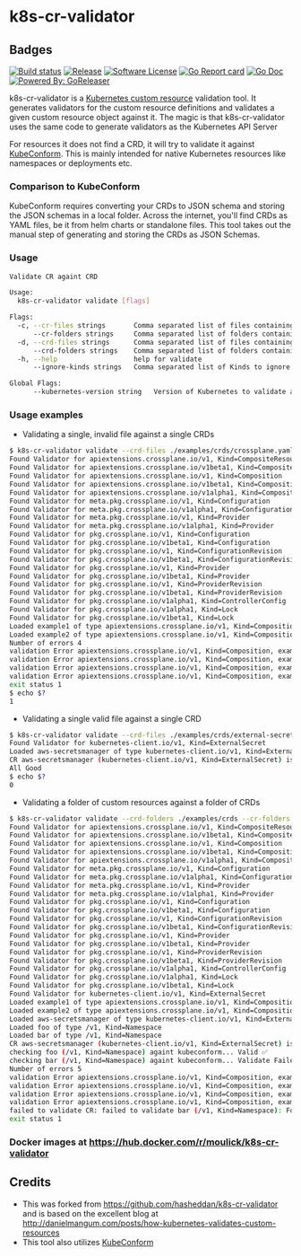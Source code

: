 # k8s-cr-validator

## Badges

[![Build status](https://img.shields.io/github/workflow/status/moulick/k8s-cr-validator/goreleaser?style=for-the-badge)](https://github.com/moulick/k8s-cr-validator/actions?workflow=goreleaser)
[![Release](https://img.shields.io/github/v/release/moulick/k8s-cr-validator?style=for-the-badge)](https://github.com/moulick/k8s-cr-validator/releases/latest)
[![Software License](https://img.shields.io/github/license/moulick/k8s-cr-validator?style=for-the-badge)](/LICENSE.md)
[![Go Report card](https://goreportcard.com/badge/github.com/moulick/k8s-cr-validator?style=for-the-badge)](https://goreportcard.com/report/github.com/moulick/k8s-cr-validator)
[![Go Doc](https://img.shields.io/badge/godoc-reference-blue.svg?style=for-the-badge)](http://godoc.org/github.com/moulick/k8s-cr-validator)
[![Powered By: GoReleaser](https://img.shields.io/badge/powered%20by-goreleaser-green.svg?style=for-the-badge)](https://github.com/goreleaser)

k8s-cr-validator is a [Kubernetes custom resource](https://kubernetes.io/docs/concepts/extend-kubernetes/api-extension/custom-resources/) validation tool.
It generates validators for the custom resource definitions and validates a given custom resource object against it. The magic is that k8s-cr-validator uses the same code to generate validators as the Kubernetes API Server

For resources it does not find a CRD, it will try to validate it against [KubeConform](https://github.com/yannh/kubeconform). This is mainly intended for native Kubernetes resources like namespaces or deployments etc.

### Comparison to KubeConform

KubeConform requires converting your CRDs to JSON schema and storing the JSON schemas in a local folder. Across the internet, you'll find CRDs as YAML files, be it from helm charts or standalone files. This tool takes out the manual step of generating and storing the CRDs as JSON Schemas.

### Usage

```bash
Validate CR againt CRD

Usage:
  k8s-cr-validator validate [flags]

Flags:
  -c, --cr-files strings       Comma separated list of files containing Kubernetes CR(s) (can be specified multiple times)
      --cr-folders strings     Comma separated list of folders containing Kubernetes CR(s) (can be specified multiple times)
  -d, --crd-files strings      Comma separated list of files containing Kubernetes CRD(s) (can be specified multiple times)
      --crd-folders strings    Comma separated list of folders containing Kubernetes CRD(s) (can be specified multiple times)
  -h, --help                   help for validate
      --ignore-kinds strings   Comma separated list of Kinds to ignore (can be specified multiple times)

Global Flags:
      --kubernetes-version string   Version of Kubernetes to validate against, e.g: 1.20.12 (default "master")
```

### Usage examples

* Validating a single, invalid file against a single CRDs

```bash
$ k8s-cr-validator validate --crd-files ./examples/crds/crossplane.yaml --cr-files ./examples/cr/cr-invalid.yaml
Found Validator for apiextensions.crossplane.io/v1, Kind=CompositeResourceDefinition
Found Validator for apiextensions.crossplane.io/v1beta1, Kind=CompositeResourceDefinition
Found Validator for apiextensions.crossplane.io/v1, Kind=Composition
Found Validator for apiextensions.crossplane.io/v1beta1, Kind=Composition
Found Validator for apiextensions.crossplane.io/v1alpha1, Kind=CompositionRevision
Found Validator for meta.pkg.crossplane.io/v1, Kind=Configuration
Found Validator for meta.pkg.crossplane.io/v1alpha1, Kind=Configuration
Found Validator for meta.pkg.crossplane.io/v1, Kind=Provider
Found Validator for meta.pkg.crossplane.io/v1alpha1, Kind=Provider
Found Validator for pkg.crossplane.io/v1, Kind=Configuration
Found Validator for pkg.crossplane.io/v1beta1, Kind=Configuration
Found Validator for pkg.crossplane.io/v1, Kind=ConfigurationRevision
Found Validator for pkg.crossplane.io/v1beta1, Kind=ConfigurationRevision
Found Validator for pkg.crossplane.io/v1, Kind=Provider
Found Validator for pkg.crossplane.io/v1beta1, Kind=Provider
Found Validator for pkg.crossplane.io/v1, Kind=ProviderRevision
Found Validator for pkg.crossplane.io/v1beta1, Kind=ProviderRevision
Found Validator for pkg.crossplane.io/v1alpha1, Kind=ControllerConfig
Found Validator for pkg.crossplane.io/v1alpha1, Kind=Lock
Found Validator for pkg.crossplane.io/v1beta1, Kind=Lock
Loaded example1 of type apiextensions.crossplane.io/v1, Kind=Composition
Loaded example2 of type apiextensions.crossplane.io/v1, Kind=Composition
Number of errors 4
validation Error apiextensions.crossplane.io/v1, Kind=Composition, example1: spec.resources.connectionDetails.fromConnectionSecretKey in body must be of type string: "number"
validation Error apiextensions.crossplane.io/v1, Kind=Composition, example1: spec.resources.patches.transforms.type in body is required
validation Error apiextensions.crossplane.io/v1, Kind=Composition, example2: spec.resources.connectionDetails.fromConnectionSecretKey in body must be of type string: "number"
validation Error apiextensions.crossplane.io/v1, Kind=Composition, example2: spec.resources.patches.transforms.type in body is required
exit status 1
$ echo $?
1
```

* Validating a single valid file against a single CRD

```bash
$ k8s-cr-validator validate --crd-files ./examples/crds/external-secrets.yaml --cr-files ./examples/cr/externalsecret.yaml
Found Validator for kubernetes-client.io/v1, Kind=ExternalSecret
Loaded aws-secretsmanager of type kubernetes-client.io/v1, Kind=ExternalSecret
CR aws-secretsmanager (kubernetes-client.io/v1, Kind=ExternalSecret) is Valid ✅
All Good
$ echo $?
0
```

* Validating a folder of custom resources against a folder of CRDs

```bash
$ k8s-cr-validator validate --crd-folders ./examples/crds --cr-folders ./examples/cr
Found Validator for apiextensions.crossplane.io/v1, Kind=CompositeResourceDefinition
Found Validator for apiextensions.crossplane.io/v1beta1, Kind=CompositeResourceDefinition
Found Validator for apiextensions.crossplane.io/v1, Kind=Composition
Found Validator for apiextensions.crossplane.io/v1beta1, Kind=Composition
Found Validator for apiextensions.crossplane.io/v1alpha1, Kind=CompositionRevision
Found Validator for meta.pkg.crossplane.io/v1, Kind=Configuration
Found Validator for meta.pkg.crossplane.io/v1alpha1, Kind=Configuration
Found Validator for meta.pkg.crossplane.io/v1, Kind=Provider
Found Validator for meta.pkg.crossplane.io/v1alpha1, Kind=Provider
Found Validator for pkg.crossplane.io/v1, Kind=Configuration
Found Validator for pkg.crossplane.io/v1beta1, Kind=Configuration
Found Validator for pkg.crossplane.io/v1, Kind=ConfigurationRevision
Found Validator for pkg.crossplane.io/v1beta1, Kind=ConfigurationRevision
Found Validator for pkg.crossplane.io/v1, Kind=Provider
Found Validator for pkg.crossplane.io/v1beta1, Kind=Provider
Found Validator for pkg.crossplane.io/v1, Kind=ProviderRevision
Found Validator for pkg.crossplane.io/v1beta1, Kind=ProviderRevision
Found Validator for pkg.crossplane.io/v1alpha1, Kind=ControllerConfig
Found Validator for pkg.crossplane.io/v1alpha1, Kind=Lock
Found Validator for pkg.crossplane.io/v1beta1, Kind=Lock
Found Validator for kubernetes-client.io/v1, Kind=ExternalSecret
Loaded example1 of type apiextensions.crossplane.io/v1, Kind=Composition
Loaded example2 of type apiextensions.crossplane.io/v1, Kind=Composition
Loaded aws-secretsmanager of type kubernetes-client.io/v1, Kind=ExternalSecret
Loaded foo of type /v1, Kind=Namespace
Loaded bar of type /v1, Kind=Namespace
CR aws-secretsmanager (kubernetes-client.io/v1, Kind=ExternalSecret) is Valid ✅
checking foo (/v1, Kind=Namespace) againt kubeconform... Valid ✅
checking bar (/v1, Kind=Namespace) againt kubeconform... Validate Failed ❌
Number of errors 5
validation Error apiextensions.crossplane.io/v1, Kind=Composition, example1: spec.resources.patches.transforms.type in body is required
validation Error apiextensions.crossplane.io/v1, Kind=Composition, example1: spec.resources.connectionDetails.fromConnectionSecretKey in body must be of type string: "number"
validation Error apiextensions.crossplane.io/v1, Kind=Composition, example2: spec.resources.patches.transforms.type in body is required
validation Error apiextensions.crossplane.io/v1, Kind=Composition, example2: spec.resources.connectionDetails.fromConnectionSecretKey in body must be of type string: "number"
failed to validate CR: failed to validate bar (/v1, Kind=Namespace): For field metadata: Additional property type is not allowed
exit status 1
```

### Docker images at https://hub.docker.com/r/moulick/k8s-cr-validator


## Credits

* This was forked from https://github.com/hasheddan/k8s-cr-validator and is based on the excellent blog at http://danielmangum.com/posts/how-kubernetes-validates-custom-resources
* This tool also utilizes [KubeConform](https://github.com/yannh/kubeconform)
